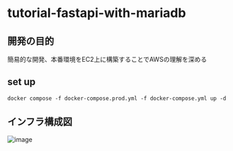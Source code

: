 # tutorial-fastapi-with-mariadb

## 開発の目的  
簡易的な開発、本番環境をEC2上に構築することでAWSの理解を深める

## set up
```
docker compose -f docker-compose.prod.yml -f docker-compose.yml up -d
```  
## インフラ構成図  

![image](https://user-images.githubusercontent.com/79680980/206837820-16a449b0-a54b-4230-9f2a-2c40282a00d5.png)


